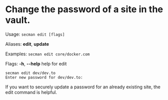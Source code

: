 # Change the password of a site in the vault.

Usage:
  `secman edit [flags]`

Aliases:
  **edit**, **update**

Examples:
`secman edit core/docker.com`

Flags:
  **-h**, **--help**   help for edit

```code
secman edit dev/dev.to
Enter new password for dev/dev.to:
```

If you want to securely update a password for an already existing site, the edit command is helpful.
